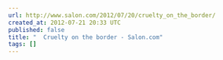 ```yaml
---
url: http://www.salon.com/2012/07/20/cruelty_on_the_border/
created_at: 2012-07-21 20:33 UTC
published: false
title: "  Cruelty on the border - Salon.com"
tags: []
---
```




